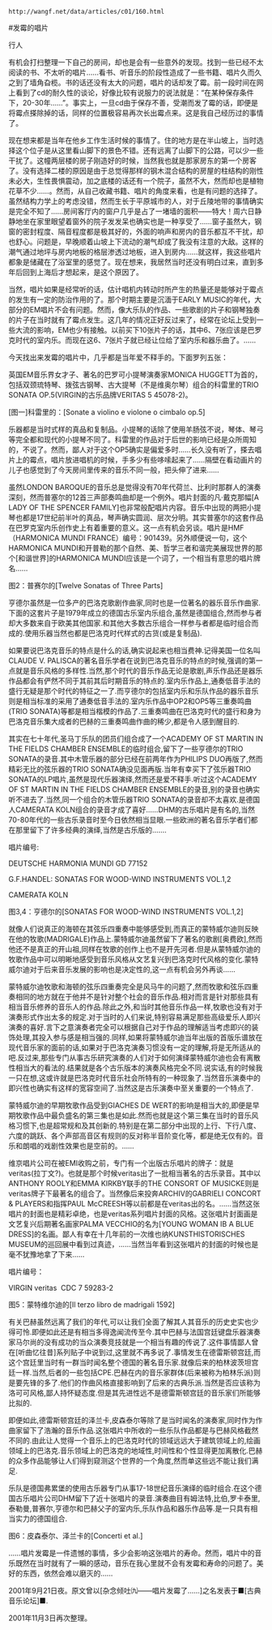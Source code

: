`http://wangf.net/data/articles/c01/160.html`

#发霉的唱片

行人

有机会打扫整理一下自己的房间，却也是会有一些意外的发现。找到一些已经不太阅读的书、不太听的唱片……看书、听音乐的阶段性造成了一些书籍、唱片久而久之到了墙角旮榄。书的话还没有太大的问题，唱片的话却发了霉。前一段时间在网上看到了cd的耐久性的谈论，好像比较有说服力的说法就是：“在某种保存条件下，20-30年……”。事实上，一旦cd由于保存不善，受潮而发了霉的话，即便是将霉点搽除掉的话，同样的位置极容易再次长出霉点来。这是我自己经历过的事情了。

现在想来都是当年在他乡工作生活时候的事情了。住的地方是在半山坡上，当时选择这个位子是从这里看山脚下的景色不错。还有远离了山脚下的公路，可以少一些干扰了。这幢两层楼的房子刚造好的时候，当然我也就是那家房东的第一个房客了。没有选择二楼的原因是由于总觉得那样的钢木混合结构的房屋的柱结构的刚性未必大，生性畏惧震动，加之底楼的话还有一个院子，虽然不大，然而却也是植物花草不少……。然而，从自己收藏书籍、唱片的角度来看，也是有问题的选择了。虽然结构力学上的考虑没错，然而生长于平原城市的人，对于丘陵地带的事情确实是完全不知了……房间客厅内的窗户几乎是占了一堵墙的面积——特大！周六日静静地坐在家里眼望着窗外的院子发发呆也确实也是一种享受了……窗子虽然大，钢窗的密封程度、隔音程度都是极其好的，外面的响声和房内的音乐都互不干扰，却也舒心。问题是，早晚顺着山坡上下流动的潮气却成了我没有注意的大敌。这样的潮气通过地坪与房内地板的格层渗透过地板，进入到房内……就这样，我这些唱片都象是储藏在了浴室里的感觉了。现在想来，我居然当时还没有明白过来，直到多年后回到上海后才想起来，是这个原因了。

当然，唱片如果是经常听的话，估计唱机内转动时所产生的热量还是能够对于霉点的发生有一定的防治作用的了。那个时期主要是沉湎于EARLY MUSIC的年代，大部分的EM唱片不会有问题。然而，像大乐队的作品、一些歌剧的片子和钢琴独奏的片子在当时就有了霉点发生。这几年的情况正好反过来了，经常在论坛上受到一些大流的影响，EM也少有接触。以前买下10张片子的话，其中6、7张应该是巴罗克时代的室内乐。而现在这6、7张片子就已经让位给了室内乐和器乐曲了。……

今天找出来发霉的唱片中，几乎都是当年爱不释手的。下面罗列五张：

英国EM音乐界女才子、著名的巴罗可小提琴演奏家MONICA HUGGETT为首的，包括双颈琉特琴、拨弦古钢琴、古大提琴（不是维奥尔琴）组合的科雷里的TRIO SONATA OP.5(VIRGIN的古乐品牌VERITAS 5 45078-2)。

[图一]科雷里的：[Sonate a violino e violone o cimbalo op.5]

乐器都是当时式样的真品和复制品。小提琴的话除了使用羊肠弦不说，琴体、琴弓等完全都和现代的小提琴不同了。科雷里的作品对于后世的影响已经是众所周知的，不说了。然而，鄙人对于这个OP5确实是偏爱多时……长久没有听了，搽去唱片上的霉点，唱片放进唱机的时候，手多少有些哆嗦起来了……隔壁在看动画片的儿子也感觉到了今天房间里传来的音乐不同一般，把头伸了进来……

虽然LONDON BAROQUE的音乐总是觉得没有70年代荷兰、比利时那群人的演奏深刻，然而普塞尔的12首三声部奏鸣曲却是一个例外。唱片封面的凡·戴克那幅[A LADY OF THE SPENCER FAMILY]也非常般配唱片内容。音乐中出现的两把小提琴也都是17世纪前半叶的真品，琴声确实圆润、层次分明。其实普塞尔的这套作品在巴罗克室内乐创作史上有着重要的意义。这一点有机会另谈。唱片是HMF（HARMONICA MUNDI FRANCE）编号：901439。另外顺便说一句，这个HARMONICA MUNDI和开普勒的那个自然、美、哲学三者和谐完美展现世界的那个[和谐世界]的HARMONICA MUNDI应该是一个词了，一个相当有意思的唱片牌名……

图2：普赛尔的[Twelve Sonatas of Three Parts]

亨德尔虽然是一位多产的巴洛克歌剧作曲家,同时也是一位著名的器乐音乐作曲家.下面的这套片子是1979年成立的德国古乐室内乐组合,虽然是德国组合,然而参与者却大多数来自于欧美其他国家.和其他大多数古乐组合一样参与者都是临时组合而成的.使用乐器当然也都是巴洛克时代样式的古货(或是复制品).

如果要说巴洛克音乐的特点是什么的话,确实说起来也相当费神.记得美国一位名叫CLAUDE V. PALISCA的著名音乐学者在说到巴洛克音乐的特点的时候,强调的第一点就是音乐风格的多样性.当然,那个时代的音乐作品无论是歌剧,声乐作品还是器乐作品都会有俨然不同于其前其后时期音乐的特点的.室内乐作品上,通奏低音手法的盛行无疑是那个时代的特征之一了.而亨德尔的包括室内乐和乐队作品的器乐音乐则是相当标准的采用了通奏低音手法的.室内乐作品中OP2和OP5等三重奏鸣曲(TRIO SONATA)等都是相当楷模的作品了.三重奏鸣曲在巴洛克时代的盛行和身为巴洛克音乐集大成者的巴赫的三重奏鸣曲作曲的稀少,都是令人感到醒目的.

其实在七十年代,圣马丁乐队的团员们组合成了一个ACADEMY OF ST MARTIN IN THE FIELDS CHAMBER ENSEMBLE的临时组合,留下了一些亨德尔的TRIO SONATA的录音.其中木管乐器的部分已经在前两年作为PHILIPS DUO再版了,然而精彩无比的弦乐器的TRIO SONATA确没见面再版.当年有幸买下了弦乐器TRIO SONATA的LP唱片,虽然是现代乐器演绎,然而还是爱不释手.听过这个ACADEMY OF ST MARTIN IN THE FIELDS CHAMBER ENSEMBLE的录音,别的录音也确实听不进去了.当然,同一个组合的木管乐器TRIO SONATA的录音却不太喜欢.是德国人CAMERATA KOLN组合的录音才成了喜好......DHM的古乐唱片是有名的,当然70-80年代的一些古乐录音时至今日依然相当显眼.一些欧洲的著名音乐学者们都在那里留下了许多经典的演绎,当然是古乐版的.......

唱片编号:

DEUTSCHE HARMONIA MUNDI GD 77152

G.F.HANDEL: SONATAS FOR WOOD-WIND INSTRUMENTS VOL.1,2

CAMERATA KOLN

图3,4：亨德尔的[SONATAS FOR WOOD-WIND INSTRUMENTS VOL.1,2]


就像人们说真正的海顿在其弦乐四重奏中能够感受到,而真正的蒙特威尔迪则反映在他的牧歌(MADRIGALE)作品上.蒙特威尔迪虽然留下了著名的歌剧[奥费欧],然而他还不是真正的开山祖,同样在牧歌的创作上也不是开先河者.但是从蒙特威尔迪的牧歌作品中可以明晰地感受到音乐风格从文艺复兴到巴洛克时代风格的变化.蒙特威尔迪对于后来音乐发展的影响也是决定性的,这一点有机会另外再谈......

蒙特威尔迪牧歌和海顿的弦乐四重奏完全是风马牛的问题了,然而牧歌和弦乐四重奏相同的地方就在于他并不是针对整个社会的音乐作品.相对而言是针对那些具有相当音乐修养的音乐人的作品.除此之外,和当时其他音乐作品一样,牧歌也没有对于演奏形式作出太多的规定.对于当时的人们来说,特别容易满足那些高级爱乐人即兴演奏的喜好.言下之意演奏者完全可以根据自己对于作品的理解适当考虑即兴的装饰处理,其投入参与感是相当强的.同样,如果将蒙特威尔迪当年出版的首版乐谱放在现代音乐家的面前的话,如果对于巴洛克演奏习惯没有一定的理解,将是无所适从的吧.反过来,那些专门从事古乐研究演奏的人们对于如何演绎蒙特威尔迪也会有离散性相当大的看法的.结果就是各个古乐版本的演奏风格完全不同.说实话,有的时候我一只在想,这或许就是巴洛克时代音乐社会所特有的一种现象了.当然音乐演奏中的即兴性也确实有这样的宽容空间了.当然这是古乐演奏中至关重要的一个特点了.

蒙特威尔迪的早期牧歌作品受到GIACHES DE WERT的影响是相当大的,即便是早期牧歌作品中最负盛名的第三集也是如此.然而也就是这个第三集在当时的音乐风格习惯下,也是超常规和及其创新的.特别是在第二部分中出现的上行、下行八度、六度的跳跃、各个声部高音区有规则的反对称半音阶变化等，都是绝无仅有的。音乐和朗唱的戏剧性效果也是空前的。……

维京唱片公司在被EMI收购之前，专门有一个出版古乐唱片的牌子：就是veritas(拉丁文?)。也就是那个时候veritas出了一批相当著名的古乐录音。其中以ANTHONY ROOLY和EMMA KIRKBY联手的THE CONSORT OF MUSICKE则是veritas牌子下最著名的组合了。当然像后来投奔ARCHIV的GABRIELI CONCORT &amp; PLAYERS和指挥PAUL McCREESH等以前都是在veritas出的名。……当然这张唱片的封面也是精彩卓绝，也是veritas系列唱片封面的风格。这张唱片封面画是文艺复兴后期著名画家PALMA VECCHIO的名为[YOUNG WOMAN IB A BLUE DRESS]的名画。鄙人有幸在十几年前的一次维也纳KUNSTHISTORISCHES MUSEUM的巡回展中看到过真迹，……当然当年看到这张唱片的封面的时候也是毫不犹豫地拿了下来……

唱片编号：

VIRGIN veritas &nbsp;CDC 7 59283-2

图5：蒙特维尔迪的[Il terzo libro de madrigali 1592]

有关巴赫虽然远离了我们的年代,可以让我们全面了解其人其音乐的历史史实也少得可怜.即便如此还是有相当多得逸闻流传至今.其中巴赫与法国宫廷键盘乐器演奏家马尔尚的没有成功的当众演奏竞技就是一个相当有趣的传说了.这件事情鄙人曾在[听曲忆往昔]系列贴子中说到过,这里就不再多说了.事情发生在德雷斯顿宫廷,而这个宫廷里当时有一群当时闻名整个德国的著名音乐家.就像后来的柏林波茨坦宫廷一样.当然,后者的一些包括CPE.巴赫在内的音乐家群体(后来被称为柏林乐派)则是要先锋的多了.他们的作曲风格直接影响到了后来的古典乐派.当然是否应该称为洛可可风格,鄙人持怀疑态度.但是其先进性远不是德雷斯顿宫廷的音乐家们所能够比拟的.

即便如此,德雷斯顿宫廷的泽兰卡,皮森泰尔等除了是当时闻名的演奏家,同时作为作曲家留下了浩瀚的音乐作品.这张唱片中所收的一些乐队作品都是与巴赫风格截然不同的.由此让人觉得一个音乐上的巴洛克时代的领域远远大于建筑领域上的,绘画领域上的巴洛克.音乐领域上的巴洛克的地域性,时间性和个性显得更加离散化.巴赫的众多作品能够让人们得到窥测这个世界的一个角度,然而单这些远不能让我们满足.

乐队是德国弗累堡的使用古乐器专门从事17-18世纪音乐演绎的临时组合.在这个德国古乐唱片公司DHM留下了近十张唱片的录音.演奏曲目有姆法特,比伯,罗卡泰里,泰勒曼,普赛尔,亨德尔和巴赫父子的室内乐,乐队作品和器乐作品等.是一只具有相当实力的德国组合.

图6：皮森泰尔、泽兰卡的[Concerti et al.]

……唱片发霉是一件遗憾的事情，多少会影响这张唱片的寿命。然而，唱片中的音乐既然在当时就有了一瞬的感动，音乐在我心里就不会有发霉和寿命的问题了。美好的东西，依然会难以磨灭的……

2001年9月21日夜。原文曾以[杂念倾吐㈨——唱片发霉了……]之名发表于■[古典音乐论坛]■.

2001年11月3日再次整理。
